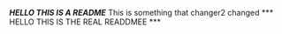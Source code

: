 ***HELLO THIS IS A README***
This is something that changer2 changed
*** HELLO THIS IS THE REAL READDMEE ***


